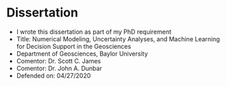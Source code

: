 # Dissertation
- I wrote this dissertation as part of my PhD requirement
- Title: Numerical Modeling, Uncertainty Analyses, and Machine Learning for Decision Support in the Geosciences
- Department of Geosciences, Baylor University
- Comentor: Dr. Scott C. James
- Comentor: Dr. John A. Dunbar
- Defended on: 04/27/2020
